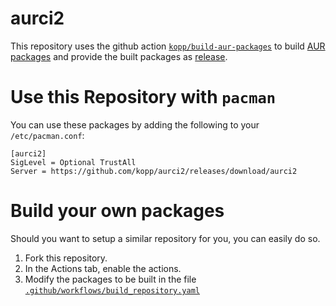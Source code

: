 # aurci2

This repository uses the github action
[`kopp/build-aur-packages`](https://github.com/kopp/build-aur-packages)
to build
[AUR packages](https://aur.archlinux.org/)
and provide the built packages as
[release](https://github.com/kopp/aurci2/releases/tag/aurci2).


# Use this Repository with `pacman`

You can use these packages by adding the following to your `/etc/pacman.conf`:

```
[aurci2]
SigLevel = Optional TrustAll
Server = https://github.com/kopp/aurci2/releases/download/aurci2
```


# Build your own packages

Should you want to setup a similar repository for you, you can easily do so.

1. Fork this repository.
1. In the Actions tab, enable the actions.
1. Modify the packages to be built in the file
   [`.github/workflows/build_repository.yaml`](.github/workflows/build_repository.yaml)
